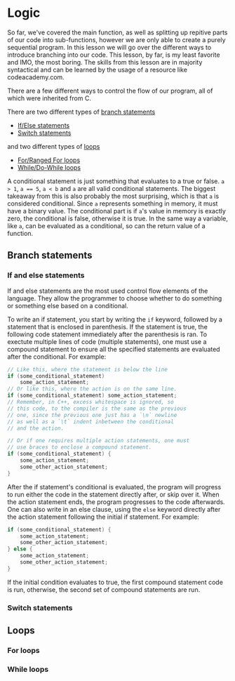 # Logic

So far, we've covered the main function, as well as splitting up repitive parts of our code into sub-functions, however we are only able to create a purely sequential program. In this lesson we will go over the different ways to introduce branching into our code. This lesson, by far, is my least favorite and IMO, the most boring. The skills from this lesson are in majority syntactical and can be learned by the usage of a resource like codeacademy.com.

There are a few different ways to control the flow of our program, all of which were inherited from C.

There are two different types of [branch statements](#Branch-statements)

- [If/Else statements](#If-and-else-statements)
- [Switch statements](#Switch-statements)

and two different types of [loops](#Loops)

- [For/Ranged For loops](#For-loops)
- [While/Do-While loops](#While-loops)

A conditional statement is just something that evaluates to a true or false. `a > 1`, `a == 5`, `a < b` and `a` are all valid conditional statements. The biggest takeaway from this is also probably the most surprising, which is that `a` is considered conditional. Since `a` represents something in memory, it must have a binary value. The conditional part is if `a`'s value in memory is exactly zero, the conditional is false, otherwise it is true. In the same way a variable, like `a`, can be evaluated as a conditional, so can the return value of a function.

## Branch statements

### If and else statements

If and else statements are the most used control flow elements of the language. They allow the programmer to choose whether to do something or something else based on a conditional.

To write an if statement, you start by writing the `if` keyword, followed by a statement that is enclosed in parenthesis. If the statement is true, the following code statement immediately after the parenthesis is ran. To exectute multiple lines of code (multiple statements), one must use a compound statement to ensure all the specified statements are evaluated after the conditional. For example:

```cpp
// Like this, where the statement is below the line
if (some_conditional_statement)
    some_action_statement;
// Or like this, where the action is on the same line.
if (some_conditional_statement) some_action_statement;
// Remember, in C++, excess whitespace is ignored, so
// this code, to the compiler is the same as the previous
// one, since the previous one just has a `\n` newline
// as well as a `\t` indent inbetween the conditional
// and the action.

// Or if one requires multiple action statements, one must
// use braces to enclose a compound statement.
if (some_conditional_statement) {
    some_action_statement;
    some_other_action_statement;
}
```

After the if statement's conditional is evaluated, the program will progress to run either the code in the statement directly after, or skip over it. When the action statement ends, the program progresses to the code afterwards. One can also write in an else clause, using the `else` keyword directly after the action statement following the initial if statement. For example:

```cpp
if (some_conditional_statement) {
    some_action_statement;
    some_other_action_statement;
} else {
    some_action_statement;
    some_other_action_statement;
}
```

If the initial condition evaluates to true, the first compound statement code is run, otherwise, the second set of compound statements are run.

### Switch statements

## Loops

### For loops

### While loops
